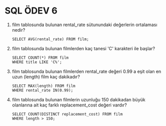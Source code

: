 # SQL ÖDEV 6

1. film tablosunda bulunan rental_rate sütunundaki değerlerin ortalaması nedir?

   ```
   SELECT AVG(rental_rate) FROM film;
   ```

2. film tablosunda bulunan filmlerden kaç tanesi 'C' karakteri ile başlar?

   ```
   SELECT COUNT(*) FROM film
   WHERE title LIKE 'C%';
   ```

3. film tablosunda bulunan filmlerden rental_rate değeri 0.99 a eşit olan en uzun (length) film kaç dakikadır?

   ```
   SELECT MAX(length) FROM film
   WHERE rental_rate IN(0.99);
   ```

4. film tablosunda bulunan filmlerin uzunluğu 150 dakikadan büyük olanlarına ait kaç farklı replacement_cost değeri vardır?
   ```
   SELECT COUNT(DISTINCT replacement_cost) FROM film
   WHERE length > 150;
   ```
